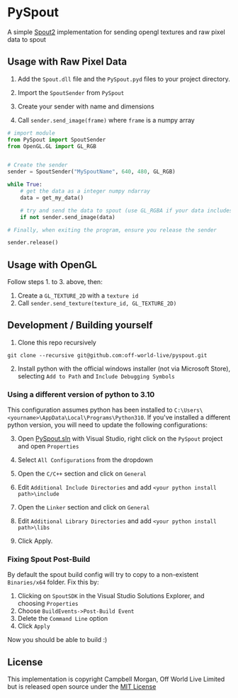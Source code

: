 # PySpout

A simple [Spout2](https://github.com/leadedge/spout2) implementation for sending opengl textures and raw pixel data to spout

## Usage with Raw Pixel Data

1. Add the `Spout.dll` file and the `PySpout.pyd` files to your project directory.

2. Import the `SpoutSender` from `PySpout`

3. Create your sender with name and dimensions

4. Call `sender.send_image(frame)` where `frame` is a numpy array

```python
# import module
from PySpout import SpoutSender
from OpenGL.GL import GL_RGB


# Create the sender
sender = SpoutSender("MySpoutName", 640, 480, GL_RGB)

while True:
	# get the data as a integer numpy ndarray
	data = get_my_data()

	# try and send the data to spout (use GL_RGBA if your data includes an alpha channel)
	if not sender.send_image(data)

# Finally, when exiting the program, ensure you release the sender 

sender.release()
```

## Usage with OpenGL

Follow steps 1. to 3. above, then:

1. Create a `GL_TEXTURE_2D` with a `texture id`
2. Call  `sender.send_texture(texture_id, GL_TEXTURE_2D)`

## Development / Building yourself

1. Clone this repo recursively

```
git clone --recursive git@github.com:off-world-live/pyspout.git
```
2. Install python with the official windows installer (not via Microsoft Store), selecting `Add to Path` and `Include Debugging Symbols`

### Using a different version of python to 3.10

This configuration assumes python has been installed to `C:\Users\<yourname>\AppData\Local\Programs\Python310`. If you've installed
a different python version, you will need to update the following configurations:

3. Open [PySpout.sln](./PySpout.sln) with Visual Studio, right click on the `PySpout` project and open `Properties`

4. Select `All Configurations` from the dropdown

5. Open the `C/C++` section and click on `General`

6. Edit `Additional Include Directories` and add `<your python install path>\include`

7. Open the `Linker` section and click on `General`

8. Edit `Additional Library Directories` and add `<your python install path>\libs`

9. Click Apply.

### Fixing Spout Post-Build

By default the spout build config will try to copy to a non-existent `Binaries/x64` folder.
Fix this by:

1. Clicking on `SpoutSDK` in the Visual Studio Solutions Explorer, and choosing `Properties`
2. Choose `BuildEvents->Post-Build Event`
3. Delete the `Command Line` option
4. Click `Apply`


Now you should be able to build :)

## License

This implementation is copyright Campbell Morgan, Off World Live Limited
but is released open source under the [MIT License](./LICENSE)
